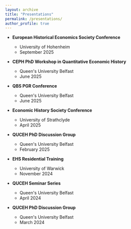 ```yaml
---
layout: archive
title: "Presentations"
permalink: /presentations/
author_profile: true
---
```


- **European Historical Economics Society Conference**
  - University of Hohenheim
  - September 2025

- **CEPH PhD Workshop in Quantitative Economic History**
  - Queen's University Belfast
  - June 2025

- **QBS PGR Conference**
  - Queen's University Belfast
  - June 2025

- **Economic History Society Conference**
  - University of Strathclyde
  - April 2025

- **QUCEH PhD Discussion Group**
  - Queen's University Belfast
  - February 2025

- **EHS Residential Training**
  - University of Warwick
  - November 2024

- **QUCEH Seminar Series**
  - Queen's University Belfast
  - April 2024

- **QUCEH PhD Discussion Group**
  - Queen's University Belfast
  - March 2024
